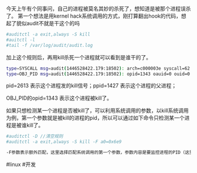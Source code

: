 今天上午有个同事问，自己的进程被莫名其妙的杀死了，想知道是被那个进程误杀了。
第一个想法是用kernel hack系统调用的方式，刚打算翻出hook的代码，想起了貌似audit不就是干这个的吗
```bash
#auditctl -a exit,always -S kill
#auitctl -l
#tail -f /var/log/audit/audit.log 
```

加上这个规则后，再用kill杀死一个进程就可以看到是谁干的了。
```bash
type=SYSCALL msg=audit(1446528422.179:18502): arch=c000003e syscall=62 success=yes exit=0 a0=53f a1=8 a2=0 a3=53f items=0 ppid=1427 pid=2613 auid=0 uid=0 gid=0 euid=0 suid=0 fsuid=0 egid=0 sgid=0 fsgid=0 tty=tty1 ses=1 comm="bash" exe="/usr/bin/bash" subj=unconfined_u:unconfined_r:unconfined_t:s0-s0:c0.c1023 key=(null)
type=OBJ_PID msg=audit(1446528422.179:18502): opid=1343 oauid=0 ouid=0 oses=5 obj=unconfined_u:unconfined_r:unconfined_t:s0-s0:c0.c1023 ocomm="top"
```
pid=2613  表示这个进程发的kill信号；ppid=1427 表示这个进程的父进程；

OBJ_PID的opid=1343 表示这个进程被kill了。

如果只想检测某一个进程是否被kill了，可以利用系统调用的参数，以kill系统调用为例，第一个参数就是被kill的进程的pid，所以可以通过如下命令只检测某一个进程是被谁kill了。
```bash
#auditctl -D //清空规则
#auditctl -a exit,always -S kill -F a0=0x6e9

-F参数表示额外匹配，这里选择匹配系统调用的第一个参数，参数内容是要监控进程的PID（这里要用16进制）。
```
#linux #开发 